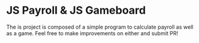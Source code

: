 # JS Payroll & JS Gameboard

The is project is composed of a simple program to calculate payroll as well as a game.
Feel free to make improvements on either and submit PR!